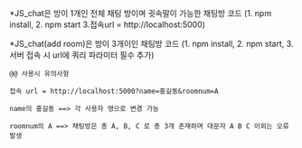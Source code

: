 *JS_chat은 방이 1개인 전체 채팅 방이며 귓속말이 가능한 채팅방 코드 (1. npm install, 2. npm start 3.접속url = http://localhost:5000)

*JS_chat(add room)은 방이 3개이인 채팅방 코드 (1. npm install, 2. npm start, 3.서버 접속 시 url에 쿼리 파라미터 필수 추가)

    @@ 사용시 유의사항

    접속 url = http://localhost:5000?name=홍길동&roomnum=A

    name의 홍길동 ==> 각 사용자 명으로 변경 가능

    roomnum의 A ==> 채팅방은 총 A, B, C 로 총 3개 존재하며 대문자 A B C 이외는 오류발생
